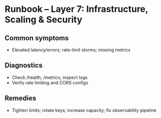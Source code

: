 # Runbook – Layer 7: Infrastructure, Scaling & Security

## Common symptoms
- Elevated latency/errors; rate-limit storms; missing metrics

## Diagnostics
- Check /health, /metrics; inspect logs
- Verify rate limiting and CORS configs

## Remedies
- Tighten limits; rotate keys; increase capacity; fix observability pipeline
